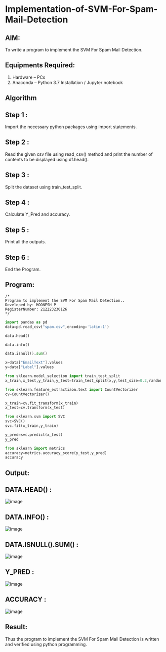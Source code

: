 # Implementation-of-SVM-For-Spam-Mail-Detection

## AIM:
To write a program to implement the SVM For Spam Mail Detection.

## Equipments Required:
1. Hardware – PCs
2. Anaconda – Python 3.7 Installation / Jupyter notebook

## Algorithm
## Step 1 :
Import the necessary python packages using import statements.

## Step 2 :
Read the given csv file using read_csv() method and print the number of contents to be displayed using df.head().

## Step 3 :
Split the dataset using train_test_split.

## Step 4 :
Calculate Y_Pred and accuracy.

## Step 5 :
Print all the outputs.

## Step 6 :
End the Program.

## Program:
```
/*
Program to implement the SVM For Spam Mail Detection..
Developed by: MOONESH P
RegisterNumber: 212223230126
*/
```
```python
import pandas as pd
data=pd.read_csv("spam.csv",encoding='latin-1')

data.head()

data.info()

data.isnull().sum()

x=data["EmailText"].values
y=data["Label"].values

from sklearn.model_selection import train_test_split
x_train,x_test,y_train,y_test=train_test_split(x,y,test_size=0.2,random_state=0)

from sklearn.feature_extractiaon.text import CountVectorizer
cv=CountVectorizer()

x_train=cv.fit_transform(x_train)
x_test=cv.transform(x_test)

from sklearn.svm import SVC
svc=SVC()
svc.fit(x_train,y_train)

y_pred=svc.predict(x_test)
y_pred

from sklearn import metrics
accuracy=metrics.accuracy_score(y_test,y_pred)
accuracy
```

## Output:
## DATA.HEAD() :
![image](https://github.com/user-attachments/assets/8ca107f2-77dc-40de-bb9d-dda88ecf3364)

## DATA.INFO() :
![image](https://github.com/user-attachments/assets/fd356ea6-78f2-45a4-a8b1-6a16acb4c661)

## DATA.ISNULL().SUM() :
![image](https://github.com/user-attachments/assets/3e7909d8-c081-4c69-9c24-82b78d02e17e)

## Y_PRED :
![image](https://github.com/user-attachments/assets/b9fbe932-c838-43f9-9906-54bb2fca2846)

## ACCURACY :
![image](https://github.com/user-attachments/assets/9990d171-9feb-4976-8560-ad10e33f3ccf)


## Result:
Thus the program to implement the SVM For Spam Mail Detection is written and verified using python programming.
